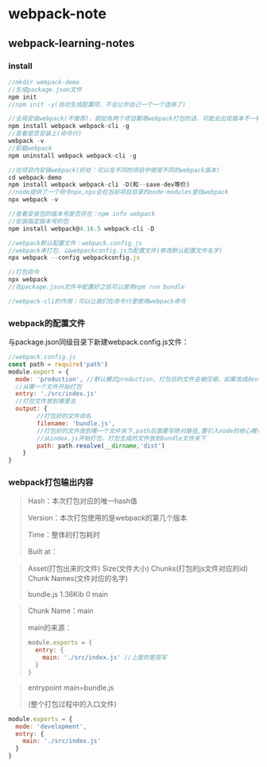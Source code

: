 # webpack-note

## webpack-learning-notes

### install

```js
//mkdir webpack-demo
//生成package.json文件
npm init
//npm init -y(自动生成配置项，不会让你自己一个一个选择了)
```

```js
//全局安装webpack(不推荐)，假如有两个项目都用webpack打包的话，可能会出现版本不一样的问题
npm install webpack webpack-cli -g
//查看是否安装上(命令行)
webpack -v
//卸载webpack
npm uninstall webpack webpack-cli -g

//在项目内安装webpack(好处：可以在不同的项目中使用不同的webpack版本)
cd webpack-demo
npm install webpack webpack-cli -D(和--save-dev等价)
//node提供了一个命令npx,npx会在当前项目目录的node-modules里找webpack
npx webpack -v

//查看安装包的版本号是否存在：npm info webpack
//安装指定版本号的包
npm install webpack@4.16.5 webpack-cli -D

//webpack默认配置文件：webpack.config.js
//webpack来打包，以webpackconfig.js为配置文件(修改默认配置文件名字)
npx webpack --config webpackconfig.js

//打包命令
npx webpack
//在package.json文件中配置好之后可以使用npm run bundle

//webpack-cli的作用：可以让我们在命令行里使用webpack命令 
```

### webpack的配置文件

与package.json同级目录下新建webpack.config.js文件：

```js
//webpack.config.js
const path = require('path')
module.export = {
  mode: 'production', //默认模式production，打包后的文件会被压缩，如果改成development，不会被压缩
  //从哪一个文件开始打包
  entry: './src/index.js'
  //打包文件放到哪里去
  output: {
        //打包好的文件命名
        filename: 'bundle.js',
        //打包好的文件放到哪一个文件夹下,path后面要写绝对路径,要引入node的核心模块path，调用模块的resolve方法，__dirname变量指的是：webpack.config.js所在的当前目录的路径，把它和dist做一个结合
        //从index.js开始打包，打包生成的文件放到bundle文件夹下
        path: path.resolve(__dirname,'dist')
    }
}
```

### webpack打包输出内容

> Hash：本次打包对应的唯一hash值
>
> Version：本次打包使用的是webpack的第几个版本
>
> Time：整体的打包耗时
>
> Built at：



> Asset(打包出来的文件)	Size(文件大小)	Chunks(打包的js文件对应的id)	Chunk Names(文件对应的名字)
>
> bundle.js						   1.36Kib				0													  main

> Chunk Name：main
>
> main的来源：
>
> ```js
> module.exports = {
>   entry: {
>     main: './src/index.js' //上面的是简写
>   }
> }
> ```

> entrypoint main=bundle.js 
>
> (整个打包过程中的入口文件)

```js
module.exports = {
  mode: 'development',
  entry: {
    main: './src/index.js' 
  }
}
```



